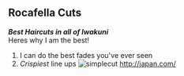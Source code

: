 Rocafella Cuts
---
***Best Haircuts in all of Iwakuni***  
Heres why I am the best!
1. I can do the best fades you've ever seen
2. *Crispiest* line ups
![simplecut](4B857E13-7AE6-4948-B9BE-F37F65292E63.jpeg)
<http://japan.com/>
